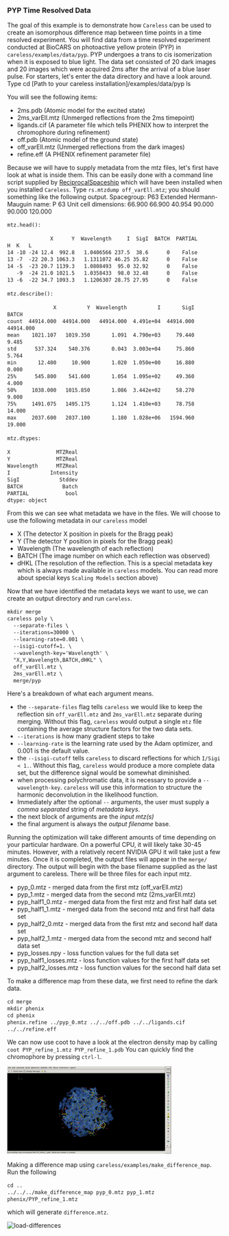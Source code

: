 ### PYP Time Resolved Data
The goal of this example is to demonstrate how `Careless` can be used to create an isomorphous difference map between time points in a time resolved experiment. 
You will find data from a time resolved experiment conducted at BioCARS on photoactive yellow protein (PYP) in `careless/examples/data/pyp`. 
PYP undergoes a trans to cis isomerization when it is exposed to blue light. 
The data set consisted of 20 dark images and 20 images which were acquired 2ms after the arrival of a blue laser pulse. 
For starters, let's enter the data directory and have a look around. 
Type 
    cd [Path to your careless installation]/examples/data/pyp
    ls

You will see the following items:
 - 2ms.pdb (Atomic model for the excited state)
 - 2ms_varEll.mtz (Unmerged reflections from the 2ms timepoint)
 - ligands.cif (A parameter file which tells PHENIX how to interpret the chromophore during refinement)
 - off.pdb (Atomic model of the ground state)
 - off_varEll.mtz (Unmerged reflections from the dark images)
 - refine.eff (A PHENIX refinement parameter file)

Because we will have to supply metadata from the mtz files, let's first have  look at what is inside them.
This can be easily done with a command line script supplied by [ReciprocalSpaceship](https://hekstra-lab.github.io/reciprocalspaceship/) which will have been installed when you installed `Careless`. Type `rs.mtzdump off_varEll.mtz`; you should something like the following output. 
    Spacegroup: P63
    Extended Hermann-Mauguin name: P 63
    Unit cell dimensions: 66.900 66.900 40.954 90.000 90.000 120.000
    
    mtz.head():
    
                  X      Y  Wavelength     I  SigI  BATCH  PARTIAL
    H  K   L
    14 -10 -24 12.4  992.8   1.0406566 237.5  38.6      0    False
    13 -7  -22 20.3 1063.3   1.1311072 46.25 35.82      0    False
    14 -5  -23 20.7 1139.3   1.0808493  95.0 32.92      0    False
       -9  -24 21.0 1021.5   1.0358433  98.0 32.48      0    False
    13 -6  -22 34.7 1093.3   1.1206307 28.75 27.95      0    False
    
    mtz.describe():
    
                   X          Y  Wavelength          I       SigI      BATCH
    count  44914.000  44914.000   44914.000  4.491e+04  44914.000  44914.000
    mean    1021.107   1019.350       1.091  4.790e+03     79.440      9.485
    std      537.324    540.376       0.043  3.003e+04     75.860      5.764
    min       12.400     10.900       1.020  1.050e+00     16.880      0.000
    25%      545.800    541.600       1.054  1.095e+02     49.360      4.000
    50%     1038.000   1015.850       1.086  3.442e+02     58.270      9.000
    75%     1491.075   1495.175       1.124  1.410e+03     78.758     14.000
    max     2037.600   2037.100       1.180  1.028e+06   1594.960     19.000
    
    mtz.dtypes:
    
    X               MTZReal
    Y               MTZReal
    Wavelength      MTZReal
    I             Intensity
    SigI             Stddev
    BATCH             Batch
    PARTIAL            bool
    dtype: object

From this we can see what metadata we have in the files. 
We will choose to use the following metadata in our `careless` model
 - X (The detector X position in pixels for the Bragg peak)
 - Y (The detector Y position in pixels for the Bragg peak)
 - Wavelength (The wavelength of each reflection)
 - BATCH (The image number on which each reflection was observed)
 - dHKL (The resolution of the reflection. This is a special metadata key which is always made available in `careless` models. You can read more about special keys `Scaling Models` section above)

Now that we have identified the metadata keys we want to use, we can create an output directory and run `careless`.

	mkdir merge
    careless poly \
      --separate-files \
      --iterations=30000 \
      --learning-rate=0.001 \
      --isigi-cutoff=1. \
      --wavelength-key='Wavelength' \
      "X,Y,Wavelength,BATCH,dHKL" \
      off_varEll.mtz \
      2ms_varEll.mtz \
      merge/pyp

Here's a breakdown of what each argument means.
 - the `--separate-files` flag tells `careless` we would like to keep the reflection sin `off_varEll.mtz` and `2ms_varEll.mtz` separate during merging. Without this flag, `careless` would output a single `mtz` file containing the average structure factors for the two data sets. 
 - `--iterations` is how many gradient steps to take 
 - `--learning-rate` is the learning rate used by the Adam optimizer, and 0.001 is the default value.
 - the `--isigi-cutoff` tells `careless` to discard reflections for which `I/Sigi < 1.`. Without this flag, `careless` would produce a more complete data set, but the difference signal would be somewhat diminished. 
 - when processing polychromatic data, it is necessary to provide a `--wavelength-key`. `careless` will use this information to structure the harmonic deconvolution in the likelihood function. 
 - Immediately after the optional `--` arguments, the user must supply a *comma separated* string of *metadata keys*.
 - the next block of arguments are the *input mtz(s)*
 - the final argument is always the *output filename* base.

Running the optimization will take different amounts of time depending on your particular hardware. 
On a powerful CPU, it will likely take 30-45 minutes.
However, with a relatively recent NVIDIA GPU it will take just a few minutes. 
Once it is completed, the output files will appear in the `merge/` directory. 
The output will begin with the base filename supplied as the last argument to careless. 
There will be three files for each input mtz. 

 - pyp_0.mtz - merged data from the first mtz (off_varEll.mtz)
 - pyp_1.mtz - merged data from the second mtz (2ms_varEll.mtz)
 - pyp_half1_0.mtz - merged data from the first mtz and first half data set
 - pyp_half1_1.mtz - merged data from the second mtz and first half data set
 - pyp_half2_0.mtz - merged data from the first mtz and second half data set
 - pyp_half2_1.mtz - merged data from the second mtz and second half data set
 - pyp_losses.npy  - loss function values for the full data set
 - pyp_half1_losses.mtz - loss function values for the first half data set
 - pyp_half2_losses.mtz - loss function values for the second half data set

To make a difference map from these data, we first need to refine the dark data. 

    cd merge
    mkdir phenix
    cd phenix
    phenix.refine ../pyp_0.mtz ../../off.pdb ../../ligands.cif ../../refine.eff

We can now use coot to have a look at the electron density map by calling `coot PYP_refine_1.mtz PYP_refine_1.pdb`
You can quickly find the chromophore by pressing `ctrl-l`.

![2fo-fc map](images/pyp-2fo-fc.gif)

Making a difference map using `careless/examples/make_difference_map`. Run the following

    cd ..
    ../../../make_difference_map pyp_0.mtz pyp_1.mtz phenix/PYP_refine_1.mtz

which will generate `difference.mtz`. 

![load-differences](images/pyp-load-differences.gif)

